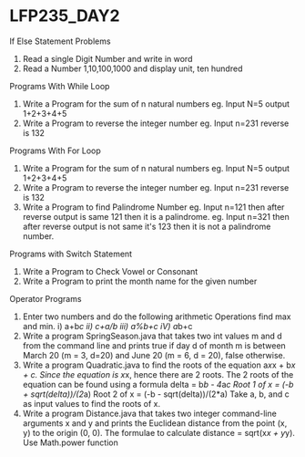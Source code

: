 # LFP235_DAY2
If Else Statement Problems
1. Read a single Digit Number and write in word
2. Read a Number 1,10,100,1000 and display unit, ten hundred

Programs With While Loop
1. Write a Program for the sum of n natural numbers eg. Input N=5 output 1+2+3+4+5
2. Write a Program to reverse the integer number eg. Input n=231 reverse is 132

Programs With For Loop
1. Write a Program for the sum of n natural numbers eg. Input N=5 output 1+2+3+4+5
2. Write a Program to reverse the integer number eg. Input n=231 reverse is 132
3. Write a Program to find Palindrome Number
eg. Input n=121 then after reverse output is same 121 then it is a palindrome.
eg. Input n=321 then after reverse output is not same it's 123 then it is not a palindrome number.

Programs with Switch Statement
1. Write a Program to Check Vowel or Consonant
2. Write a Program to print the month name for the given number

Operator Programs
1. Enter two numbers and do the following arithmetic Operations find max and min.
i) a+b*c ii) c+a/b
iii) a%b+c iV) a*b+c
2. Write a program SpringSeason.java that takes two int values m and d from the command line and prints true if day d of month m is between March 20 (m = 3, d=20) and June 20 (m = 6, d = 20), false otherwise.
3. Write a program Quadratic.java to find the roots of the equation a*x*x + b*x + c.
Since the equation is x*x, hence there are 2 roots. The 2 roots of the equation can be found using a formula delta = b*b - 4*a*c
Root 1 of x = (-b + sqrt(delta))/(2*a)
Root 2 of x = (-b - sqrt(delta))/(2*a)
Take a, b, and c as input values to find the roots of x.
4. Write a program Distance.java that takes two integer command-line arguments x and y and prints the Euclidean distance from the point (x, y) to the origin (0, 0). The formulae to calculate distance = sqrt(x*x + y*y). Use Math.power function
